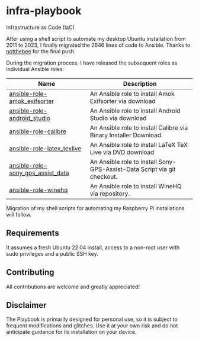 # infra-playbook

Infrastructure as Code (IaC)

After using a shell script to automate my desktop Ubuntu installation from 2011 to 2023, I finally migrated the 2646 lines of code to Ansible. Thanks to [notthebee](https://github.com/notthebee/) for the final push.

During the migration process, I have released the subsequent roles as individual Ansible roles:

| Name           | Description                        |
| -------------- | -----------------------------------|
| [ansible-role-amok_exifsorter](https://github.com/JakobLichterfeld/ansible-role-amok_exifsorter) | An Ansible role to install Amok Exifsorter via download |
| [ansible-role-android_studio](https://github.com/JakobLichterfeld/ansible-role-android_studio) | An Ansible role to install Android Studio via download |
| [ansible-role-calibre](https://github.com/JakobLichterfeld/ansible-role-calibre) | An Ansible role to install Calibre via Binary Installer Download. |
| [ansible-role-latex_texlive](https://github.com/JakobLichterfeld/ansible-role-latex_texlive) | An Ansible role to install LaTeX TeX Live via DVD download |
| [ansible-role-sony_gps_assist_data](https://github.com/JakobLichterfeld/ansible-role-sony_gps_assist_data) | An Ansible role to install Sony-GPS-Assist-Data Script via git checkout. |
| [ansible-role-winehq](https://github.com/JakobLichterfeld/ansible-role-winehq) | An Ansible role to install WineHQ via repository. |

Migration of my shell scripts for automating my Raspberry Pi installations will follow.

## Requirements

It assumes a fresh Ubuntu 22.04 install, access to a non-root user with sudo privileges and a public SSH key.

## Contributing

All contributions are welcome and greatly appreciated!

## Disclaimer

The Playbook is primarily designed for personal use, so it is subject to frequent modifications and glitches. Use it at your own risk and do not anticipate guidance for its installation on your device.